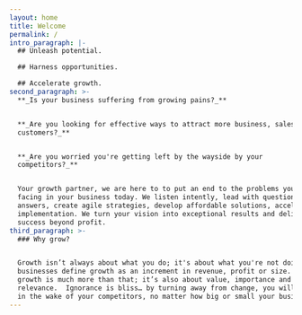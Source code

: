 ```yaml
---
layout: home
title: Welcome
permalink: /
intro_paragraph: |-
  ## Unleash potential.

  ## Harness opportunities.

  ## Accelerate growth.
second_paragraph: >-
  **_Is your business suffering from growing pains?_**


  **_Are you looking for effective ways to attract more business, sales,
  customers?_** 


  **_Are you worried you're getting left by the wayside by your
  competitors?_**  


  Your growth partner, we are here to to put an end to the problems you're
  facing in your business today. We listen intently, lead with questions, not
  answers, create agile strategies, develop affordable solutions, accelerate
  implementation. We turn your vision into exceptional results and deliver
  success beyond profit.
third_paragraph: >-
  ### Why grow? 


  Growth isn’t always about what you do; it's about what you're not doing. Most
  businesses define growth as an increment in revenue, profit or size. To us,
  growth is much more than that; it’s also about value, importance and
  relevance.  Ignorance is bliss… by turning away from change, you will be left
  in the wake of your competitors, no matter how big or small your business is.
---
```


